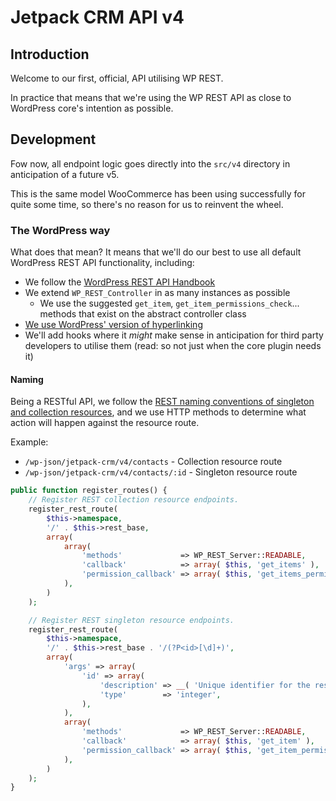 # Jetpack CRM API v4

## Introduction

Welcome to our first, official, API utilising WP REST.

In practice that means that we're using the WP REST API as close to WordPress core's intention as possible.

## Development

Fow now, all endpoint logic goes directly into the `src/v4` directory in anticipation of a future v5.

This is the same model WooCommerce has been using successfully for quite some time, so there's no reason for us to reinvent the wheel.

### The WordPress way

What does that mean? It means that we'll do our best to use all default WordPress REST API functionality, including:

* We follow the [WordPress REST API Handbook](https://developer.wordpress.org/rest-api/)
* We extend `WP_REST_Controller` in as many instances as possible
  * We use the suggested `get_item`, `get_item_permissions_check`... methods that exist on the abstract controller class
* [We use WordPress' version of hyperlinking](https://developer.wordpress.org/rest-api/using-the-rest-api/linking-and-embedding/)
* We'll add hooks where it _might_ make sense in anticipation for third party developers to utilise them (read: so not just when the core plugin needs it)

#### Naming

Being a RESTful API, we follow the [REST naming conventions of singleton and collection resources](https://restfulapi.net/resource-naming/), and we use HTTP methods to determine what action will happen against the resource route.

Example:

* `/wp-json/jetpack-crm/v4/contacts` - Collection resource route
* `/wp-json/jetpack-crm/v4/contacts/:id` - Singleton resource route

```php
public function register_routes() {
	// Register REST collection resource endpoints.
	register_rest_route(
		$this->namespace,
		'/' . $this->rest_base,
		array(
			array(
				'methods'             => WP_REST_Server::READABLE,
				'callback'            => array( $this, 'get_items' ),
				'permission_callback' => array( $this, 'get_items_permissions_check' ),
			),
		)
	);

	// Register REST singleton resource endpoints.
	register_rest_route(
		$this->namespace,
		'/' . $this->rest_base . '/(?P<id>[\d]+)',
		array(
			'args' => array(
				'id' => array(
					'description' => __( 'Unique identifier for the resource.', 'zero-bs-crm' ),
					'type'        => 'integer',
				),
			),
			array(
				'methods'             => WP_REST_Server::READABLE,
				'callback'            => array( $this, 'get_item' ),
				'permission_callback' => array( $this, 'get_item_permissions_check' ),
			),
		)
	);
}
```
